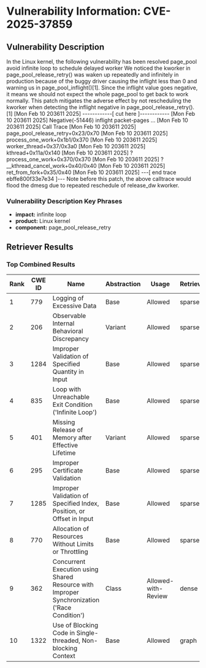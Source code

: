 # Vulnerability Information: CVE-2025-37859

## Vulnerability Description
In the Linux kernel, the following vulnerability has been resolved page_pool avoid infinite loop to schedule delayed worker We noticed the kworker in page_pool_release_retry() was waken up repeatedly and infinitely in production because of the buggy driver causing the inflight less than 0 and warning us in page_pool_inflight()[1]. Since the inflight value goes negative, it means we should not expect the whole page_pool to get back to work normally. This patch mitigates the adverse effect by not rescheduling the kworker when detecting the inflight negative in page_pool_release_retry(). [1] [Mon Feb 10 203611 2025] ------------[ cut here ]------------ [Mon Feb 10 203611 2025] Negative(-51446) inflight packet-pages ... [Mon Feb 10 203611 2025] Call Trace [Mon Feb 10 203611 2025] page_pool_release_retry+0x23/0x70 [Mon Feb 10 203611 2025] process_one_work+0x1b1/0x370 [Mon Feb 10 203611 2025] worker_thread+0x37/0x3a0 [Mon Feb 10 203611 2025] kthread+0x11a/0x140 [Mon Feb 10 203611 2025] ? process_one_work+0x370/0x370 [Mon Feb 10 203611 2025] ? __kthread_cancel_work+0x40/0x40 [Mon Feb 10 203611 2025] ret_from_fork+0x35/0x40 [Mon Feb 10 203611 2025] ---[ end trace ebffe800f33e7e34 ]--- Note before this patch, the above calltrace would flood the dmesg due to repeated reschedule of release_dw kworker.

### Vulnerability Description Key Phrases
- **impact:** infinite loop
- **product:** Linux kernel
- **component:** page_pool_release_retry

## Retriever Results

### Top Combined Results

| Rank | CWE ID | Name | Abstraction | Usage  | Retrievers | Individual Scores |
|------|--------|------|-------------|-------|------------|-------------------|
| 1 | 779 | Logging of Excessive Data | Base | Allowed | sparse | 0.201 |
| 2 | 206 | Observable Internal Behavioral Discrepancy | Variant | Allowed | sparse | 0.200 |
| 3 | 1284 | Improper Validation of Specified Quantity in Input | Base | Allowed | sparse | 0.192 |
| 4 | 835 | Loop with Unreachable Exit Condition ('Infinite Loop') | Base | Allowed | sparse | 0.187 |
| 5 | 401 | Missing Release of Memory after Effective Lifetime | Variant | Allowed | sparse | 0.182 |
| 6 | 295 | Improper Certificate Validation | Base | Allowed | sparse | 0.181 |
| 7 | 1285 | Improper Validation of Specified Index, Position, or Offset in Input | Base | Allowed | sparse | 0.181 |
| 8 | 770 | Allocation of Resources Without Limits or Throttling | Base | Allowed | sparse | 0.180 |
| 9 | 362 | Concurrent Execution using Shared Resource with Improper Synchronization ('Race Condition') | Class | Allowed-with-Review | dense | 0.510 |
| 10 | 1322 | Use of Blocking Code in Single-threaded, Non-blocking Context | Base | Allowed | graph | 0.002 |

